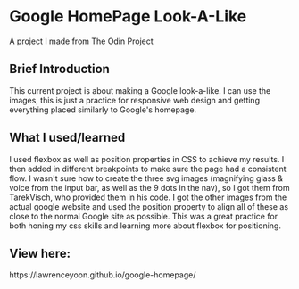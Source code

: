 <h1>Google HomePage Look-A-Like</h1>
<p>A project I made from The Odin Project</p>

<h2>Brief Introduction</h2>
<p>This current project is about making a Google look-a-like. I can use the images, this is just a practice for responsive web design and getting everything placed similarly to Google's homepage. </p>

<h2>What I used/learned</h2>
<p>I used flexbox as well as position properties in CSS to achieve my results. I then added in different breakpoints to make sure the page had a consistent flow. I wasn't sure how to create the three svg images (magnifying glass & voice from the input bar, as well as the 9 dots in the nav), so I got them from TarekVisch, who provided them in his code. I got the other images from the actual google website and used the position property to align all of these as close to the normal Google site as possible. This was a great practice for both honing my css skills and learning more about flexbox for positioning.</p>

<h2>View here:</h2>
<p>https://lawrenceyoon.github.io/google-homepage/</p>